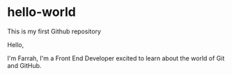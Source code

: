# hello-world
This is my first Github repository

Hello,

I'm Farrah, I'm a Front End Developer excited to learn about the world of Git
and GitHub.
